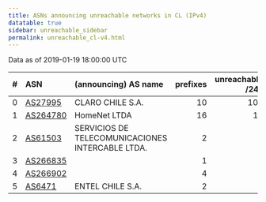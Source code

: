 ```yaml
---
title: ASNs announcing unreachable networks in CL (IPv4)
datatable: true
sidebar: unreachable_sidebar
permalink: unreachable_cl-v4.html
---
```


Data as of 2019-01-19 18:00:00 UTC


<div class="datatable-begin"></div>

|   # | ASN                                      | (announcing) AS name                             |   prefixes |   unreachable /24s |
|----:|:-----------------------------------------|:-------------------------------------------------|-----------:|-------------------:|
|   0 | [AS27995](unreachable_AS27995-v4.html)   | CLARO CHILE S.A.                                 |         10 |                104 |
|   1 | [AS264780](unreachable_AS264780-v4.html) | HomeNet LTDA                                     |         16 |                 16 |
|   2 | [AS61503](unreachable_AS61503-v4.html)   | SERVICIOS DE TELECOMUNICACIONES INTERCABLE LTDA. |          2 |                  8 |
|   3 | [AS266835](unreachable_AS266835-v4.html) |                                                  |          1 |                  4 |
|   4 | [AS266902](unreachable_AS266902-v4.html) |                                                  |          4 |                  4 |
|   5 | [AS6471](unreachable_AS6471-v4.html)     | ENTEL CHILE S.A.                                 |          2 |                  2 |

<div class="datatable-end"></div>